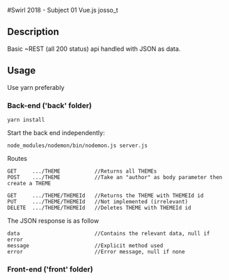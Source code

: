 #Swirl 2018 - Subject 01 Vue.js
josso_t

## Description
Basic ~REST (all 200 status) api handled with JSON as data.

## Usage
Use yarn preferably


### Back-end ('back' folder)
```
yarn install
```

Start the back end independently:
```
node_modules/nodemon/bin/nodemon.js server.js
```

Routes
```
GET     .../THEME           //Returns all THEMEs
POST    .../THEME           //Take an "author" as body parameter then create a THEME

GET     .../THEME/THEMEId   //Returns the THEME with THEMEId id
PUT     .../THEME/THEMEId   //Not implemented (irrelevant)
DELETE  .../THEME/THEMEId   //Deletes THEME with THEMEId id
```

The JSON response is as follow
```
data                        //Contains the relevant data, null if error
message                     //Explicit method used
error                       //Error message, null if none
```

### Front-end ('front' folder)